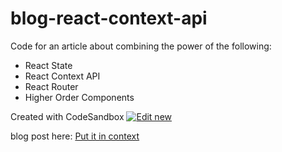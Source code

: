 # blog-react-context-api

Code for an article about combining the power of the following:

- React State
- React Context API
- React Router
- Higher Order Components


Created with CodeSandbox
[![Edit new](https://codesandbox.io/static/img/play-codesandbox.svg)](https://codesandbox.io/s/q8jw11vv6j)

blog post here:
 [Put it in context](https://medium.com/belly-of-the-beast/put-it-in-context-9a2ba0f82133)
